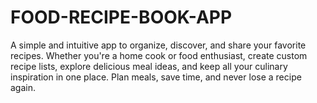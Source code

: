 # FOOD-RECIPE-BOOK-APP 

A simple and intuitive app to organize, discover, and share your favorite recipes. Whether you're a home cook or food enthusiast, create custom recipe lists, explore delicious meal ideas, and keep all your culinary inspiration in one place. Plan meals, save time, and never lose a recipe again.


